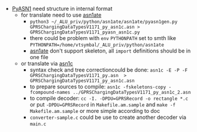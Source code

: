- [PyASN1](http://pyasn1.sourceforge.net/codecs.html) need structure in internal format
    - for translate need to use [asn1ate](https://github.com/kimgr/asn1ate)
        - `python3 ~/_ALU_priv/python/asn1ate/asn1ate/pyasn1gen.py GPRSChargingDataTypesV1171_py_asn1c.asn > 
        GPRSChargingDataTypesV1171_pyasn_asn1c.py`
        - there could be problem with `env` `PYTHONPATH` set to smth like
        `PYTHONPATH=/home/vtsymbal/_ALU_priv/python/asn1ate`
        - [asn1ate](https://github.com/kimgr/asn1ate) don't support skeleton, all `import` definitions should be in one 
        file  
    - or translate via [asn1c](https://github.com/vlm/asn1c)
        - syntax check and tree correctioncould be done:
        `asn1c -E -P -F  GPRSChargingDataTypesV1171_py.asn  > GPRSChargingDataTypesV1171_py_asn1c.asn`
        - to prepare sources to compile:
        `asn1c -fskeletons-copy -fcompound-names ../GPRSChargingDataTypesV1171_py_asn1c_2.asn`
        - to compile decoder:
        `cc -I. -DPDU=GPRSRecord -o rectangle *.c`
        or put `-DPDU=GPRSRecord` in `Makefile.am.sample`
        and 
        `make -f  Makefile.am.sample`
        or more simple according to doc
        - `converter-sample.c` could be use to create another decoder via `main.c`